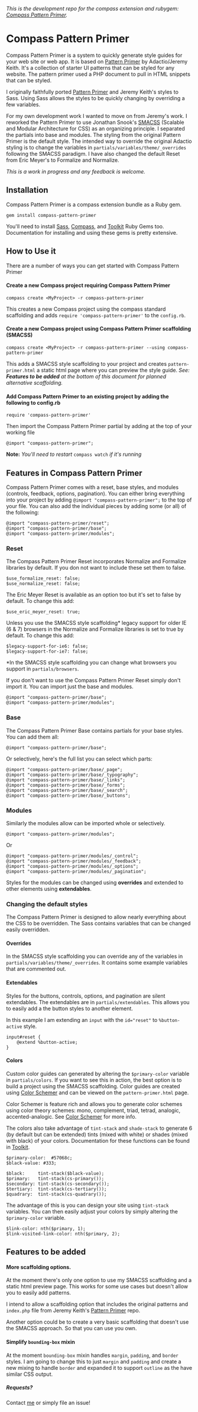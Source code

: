 _This is the development repo for the compass extension and rubygem: [Compass Pattern Primer](https://rubygems.org/gems/compass-pattern-primer)._

# Compass Pattern Primer
Compass Pattern Primer is a system to quickly generate style guides for your web site or web app. It is based on [Pattern Primer](https://github.com/adactio/Pattern-Primer) by Adactio/Jeremy Keith. It's a collection of starter UI patterns that can be styled for any website. The pattern primer used a PHP document to pull in HTML snippets that can be styled. 

I originally faithfully ported  [Pattern Primer](https://github.com/alienresident/Pattern-Primer) and Jeremy Keith's styles to Sass. Using Sass allows the styles to be quickly changing by overriding a few variables. 

For my own development work I wanted to move on from Jeremy's work. I reworked the Pattern Primer to use Jonathan Snook's [SMACSS](http://smacss.com/) \(Scalable and Modular Architecture for CSS\) as an organizing principle. I separated the partials into base and modules. The styling from the original Pattern Primer is the default style. The intended way to override the original Adactio styling is to change the variables in `partials/variables/theme/_overrides` following the SMACSS paradigm. I have also changed the default Reset from Eric Meyer's to Formalize and Normalize.

*This is a work in progress and any feedback is welcome.* 

## Installation
Compass Pattern Primer is a compass extension bundle as a Ruby gem.
   
```
gem install compass-pattern-primer
```
You'll need to install [Sass](http://sass-lang.com/), [Compass](http://compass-style.org/), and [Toolkit](https://github.com/Team-Sass/toolkit) Ruby Gems too. Documentation for installing and using these gems is pretty extensive. 

## How to Use it
There are a number of ways you can get started with Compass Pattern Primer

#### Create a new Compass project requiring Compass Pattern Primer
 
```
compass create <MyProject> -r compass-pattern-primer 
```
This creates a new Compass project using the compass standard scaffolding and adds `require 'compass-pattern-primer'` to the `config.rb`.
  
#### Create a new Compass project using Compass Pattern Primer scaffolding \(SMACSS\)

```
compass create <MyProject> -r compass-pattern-primer --using compass-pattern-primer 
```
This adds a SMACSS style scaffolding to your project and creates `pattern-primer.html` a static html page where you can preview the style guide. *See: **Features to be added** at the bottom of this document for planned alternative scaffolding.* 

#### Add Compass Pattern Primer to an existing project by adding the following to config.rb

```
require 'compass-pattern-primer'
```
Then import the Compass Pattern Primer partial by adding at the top of your working file

```
@import "compass-pattern-primer";
```
**Note:** *You'll need to restart* `compass watch` *if it's running*

## Features in Compass Pattern Primer

Compass Pattern Primer comes with a reset, base styles, and modules \(controls, feedback, options, pagination\). You can either bring everything into your project by adding `@import "compass-pattern-primer";` to the top of your file. You can also add the individual pieces by adding some (or all) of the following: 

```
@import "compass-pattern-primer/reset"; 
@import "compass-pattern-primer/base";
@import "compass-pattern-primer/modules";
```

### Reset
The Compass Pattern Primer Reset incorporates Normalize and Formalize libraries by default. If you don not want to include these set them to false.

```
$use_formalize_reset: false;
$use_normalize_reset: false;
```

The Eric Meyer Reset is available as an option too but it's set to false by default. To change this add:
 
```
$use_eric_meyer_reset: true;
```

Unless you use the SMACSS style scaffolding* legacy support for older IE (6 & 7) browsers in the Normalize and Formalize libraries is set to true by default. To change this add:

```
$legacy-support-for-ie6: false;
$legacy-support-for-ie7: false;
```

*In the SMACSS style scaffolding you can change what browsers you support in `partials/browsers`.

If you don't want to use the Compass Pattern Primer Reset simply don't import it. You can import just the base and modules.

```
@import "compass-pattern-primer/base";
@import "compass-pattern-primer/modules";
```

### Base
The Compass Pattern Primer Base contains partials for your base styles.
You can add them all:

```
@import "compass-pattern-primer/base";
```
Or selectively, here's the full list you can select which parts:

```
@import "compass-pattern-primer/base/_page";
@import "compass-pattern-primer/base/_typography";
@import "compass-pattern-primer/base/_links";
@import "compass-pattern-primer/base/_forms";
@import "compass-pattern-primer/base/_search";
@import "compass-pattern-primer/base/_buttons";    
```


### Modules
Similarly the modules allow can be imported whole or selectively. 

```
@import "compass-pattern-primer/modules";
``` 
Or 

```
@import "compass-pattern-primer/modules/_control";
@import "compass-pattern-primer/modules/_feedback";
@import "compass-pattern-primer/modules/_options";
@import "compass-pattern-primer/modules/_pagination";  
```
Styles for the modules can be changed using **overrides** and extended to other elements using **extendables**. 

### Changing the default styles
The Compass Pattern Primer is designed to allow nearly everything about the CSS to be overridden. The Sass contains variables that can be changed easily overridden.
 
#### Overrides 
In the SMACSS style scaffolding you can override any of the variables in `partials/variables/theme/_overrides`. It contains some example variables that are commented out.


#### Extendables
Styles for the buttons, controls, options, and pagination are silent extendables. The extendables are in `partials/extendables`. This allows you to easily add a the button styles to another element.

In this example I am extending an `input` with the `id="reset"` to `%button-active` style.

```
input#reset {
	@extend %button-active; 
}
``` 
#### Colors 
Custom color guides can generated by altering the `$primary-color` variable in `partials/colors`. If you want to see this in action, the best option is to build a project using the SMACSS scaffolding. Color guides are created using [Color Schemer](https://github.com/Team-Sass/color-schemer) and can be viewed on the `pattern-primer.html` page.

Color Schemer is feature rich and allows you to generate color schemes using color theory schemes: mono, complement, triad, tetrad, analogic, accented-analogic. See [Color Schemer](https://github.com/Team-Sass/color-schemer) for more info. 

The colors also take advantage of `tint-stack` and `shade-stack` to generate 6 (by default but can be extended) tints (mixed with white) or shades (mixed with black) of your colors. Documentation for these functions can be found in [Toolkit](https://github.com/Team-Sass/toolkit).

```
$primary-color:  #57068c;
$black-value: #333; 
```

```
$black:     tint-stack($black-value);
$primary:   tint-stack(cs-primary());
$secondary: tint-stack(cs-secondary());
$tertiary:  tint-stack(cs-tertiary());
$quadrary:  tint-stack(cs-quadrary());  
```

The advantage of this is you can design your site using `tint-stack` variables. You can then easily adjust your colors by simply altering the `$primary-color` variable.

```
$link-color: nth($primary, 1); 
$link-visited-link-color: nth($primary, 2);
```  

## Features to be added
#### More scaffolding options.
At the moment there's only one option to use my SMACSS scaffolding and a static html preview page. This works for some use cases but doesn't allow you to easily add patterns. 

I intend to allow a scaffolding option that includes the original patterns and `index.php` file from Jeremy Keith's [Pattern Primer](https://github.com/adactio/Pattern-Primer) repo. 

Another option could be to create a very basic scaffolding that doesn't use the SMACSS approach. So that you can use you own.

#### Simplify `bounding-box` mixin
At the moment `bounding-box` mixin handles `margin`, `padding`, and `border` styles. I am going to change this to just `margin` and `padding` and create a new mixing to handle `border` and expanded it to support `outline` as the have similar CSS output.


##### Requests?
Contact [me](mailto:mark@alienresident.net) or simply file an issue!